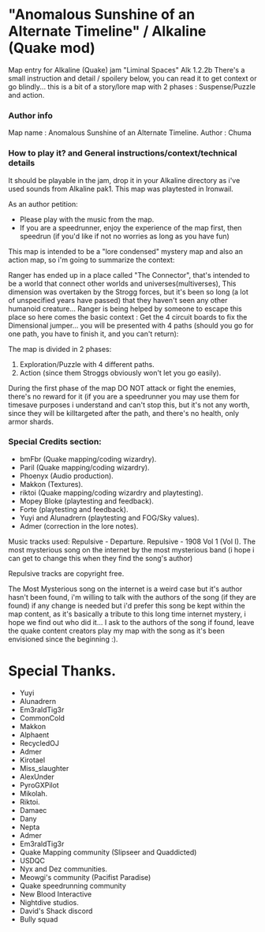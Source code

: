 # "Anomalous Sunshine of an Alternate Timeline" / Alkaline (Quake mod)
Map entry for Alkaline (Quake) jam "Liminal Spaces" Alk 1.2.2b
There's a small instruction and detail / spoilery below, you can read it to get context or go blindly... this is a bit of a story/lore map with 2 phases : Suspense/Puzzle and action.

### Author info

Map name : Anomalous Sunshine of an Alternate Timeline.
Author : Chuma

### How to play it? and General instructions/context/technical details

It should be playable in the jam, drop it in your Alkaline directory as i've used sounds from Alkaline pak1. This map was playtested in Ironwail.

As an author petition:
- Please play with the music from the map.
- If you are a speedrunner, enjoy the experience of the map first, then speedrun (if you'd like if not no worries as long as you have fun)

This map is intended to be a "lore condensed" mystery map and also an action map, so i'm going to summarize the context:

Ranger has ended up in a place called "The Connector", that's intended to be a world that connect other worlds and universes(multiverses), This dimension was overtaken by the Strogg forces, but it's been so long (a lot of unspecified years have passed) that they haven't seen any other humanoid creature... Ranger is being helped by someone to escape this place so here comes the basic context : Get the 4 circuit boards to fix the Dimensional jumper... you will be presented with 4 paths (should you go for one path, you have to finish it, and you can't return):

The map is divided in 2 phases:
1. Exploration/Puzzle with 4 different paths.
2. Action (since them Stroggs obviously won't let you go easily).

During the first phase of the map DO NOT attack or fight the enemies, there's no reward for it (if you are a speedrunner you may use them for timesave purposes i understand and can't stop this, but it's not any worth, since they will be killtargeted after the path, and there's no health, only armor shards.


### Special Credits section:
- bmFbr (Quake mapping/coding wizardry).
- Paril (Quake mapping/coding wizardry).
- Phoenyx (Audio production).
- Makkon (Textures).
- riktoi (Quake mapping/coding wizardry and playtesting).
- Mopey Bloke (playtesting and feedback).
- Forte (playtesting and feedback).
- Yuyi and Alunadrern (playtesting and FOG/Sky values).
- Admer (correction in the lore notes).

Music tracks used:
Repulsive - Departure.
Repulsive - 1908 Vol 1 (Vol I).
The most mysterious song on the internet by the most mysterious band (i hope i can get to change this when they find the song's author)

Repulsive tracks are copyright free.

The Most Mysterious song on the internet is a weird case but it's author hasn't been found, i'm willing to talk with the authors of the song (if they are found) if any change is needed but i'd prefer this song be kept within the map content, as it's basically a tribute to this long time internet mystery, i hope we find out who did it... I ask to the authors of the song if found, leave the quake content creators play my map with the song as it's been envisioned since the beginning :).


# Special Thanks.

- Yuyi
- Alunadrern
- Em3raldTig3r
- CommonCold
- Makkon
- Alphaent
- RecycledOJ
- Admer
- Kirotael
- Miss_slaughter
- AlexUnder
- PyroGXPilot
- Mikolah.
- Riktoi.
- Damaec
- Dany
- Nepta
- Admer
- Em3raldTig3r
- Quake Mapping community (Slipseer and Quaddicted)
- USDQC
- Nyx and Dez communities.
- Meowgi's community (Pacifist Paradise)
- Quake speedrunning community
- New Blood Interactive
- Nightdive studios.
- David's Shack discord
- Bully squad
